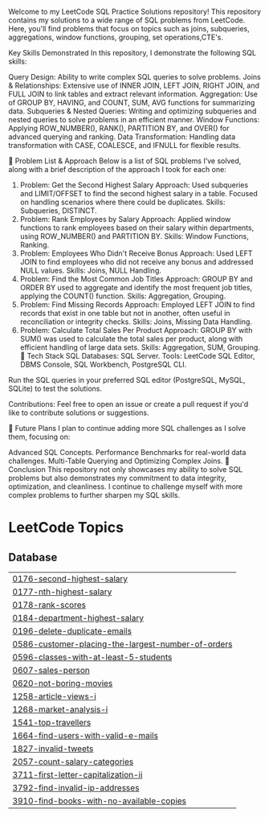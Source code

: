 Welcome to my LeetCode SQL Practice Solutions repository! This repository contains my solutions to a wide range of SQL problems from LeetCode. 
Here, you'll find problems that focus on topics such as joins, subqueries, aggregations, window functions, grouping, set operations,CTE's.

Key Skills Demonstrated
In this repository, I demonstrate the following SQL skills:

Query Design: Ability to write complex SQL queries to solve problems.
Joins & Relationships: Extensive use of INNER JOIN, LEFT JOIN, RIGHT JOIN, and FULL JOIN to link tables and extract relevant information.
Aggregation: Use of GROUP BY, HAVING, and COUNT, SUM, AVG functions for summarizing data.
Subqueries & Nested Queries: Writing and optimizing subqueries and nested queries to solve problems in an efficient manner.
Window Functions: Applying ROW_NUMBER(), RANK(), PARTITION BY, and OVER() for advanced querying and ranking.
Data Transformation: Handling data transformation with CASE, COALESCE, and IFNULL for flexible results.

🚀 Problem List & Approach
Below is a list of SQL problems I’ve solved, along with a brief description of the approach I took for each one:

1. Problem: Get the Second Highest Salary
Approach: Used subqueries and LIMIT/OFFSET to find the second highest salary in a table. Focused on handling scenarios where there could be duplicates.
Skills: Subqueries, DISTINCT.
2. Problem: Rank Employees by Salary
Approach: Applied window functions to rank employees based on their salary within departments, using ROW_NUMBER() and PARTITION BY.
Skills: Window Functions, Ranking.
3. Problem: Employees Who Didn't Receive Bonus
Approach: Used LEFT JOIN to find employees who did not receive any bonus and addressed NULL values.
Skills: Joins, NULL Handling.
4. Problem: Find the Most Common Job Titles
Approach: GROUP BY and ORDER BY used to aggregate and identify the most frequent job titles, applying the COUNT() function.
Skills: Aggregation, Grouping.
5. Problem: Find Missing Records
Approach: Employed LEFT JOIN to find records that exist in one table but not in another, often useful in reconciliation or integrity checks.
Skills: Joins, Missing Data Handling.
6. Problem: Calculate Total Sales Per Product
Approach: GROUP BY with SUM() was used to calculate the total sales per product, along with efficient handling of large data sets.
Skills: Aggregation, SUM, Grouping.
🔧 Tech Stack
SQL Databases: SQL Server.
Tools: LeetCode SQL Editor, DBMS Console, SQL Workbench, PostgreSQL CLI.

Run the SQL queries in your preferred SQL editor (PostgreSQL, MySQL, SQLite) to test the solutions.

Contributions: Feel free to open an issue or create a pull request if you'd like to contribute solutions or suggestions.

🎯 Future Plans
I plan to continue adding more SQL challenges as I solve them, focusing on:

Advanced SQL Concepts.
Performance Benchmarks for real-world data challenges.
Multi-Table Querying and Optimizing Complex Joins.
🌟 Conclusion
This repository not only showcases my ability to solve SQL problems but also demonstrates my commitment to data integrity, optimization, and cleanliness.
I continue to challenge myself with more complex problems to further sharpen my SQL skills.












<!---LeetCode Topics Start-->
# LeetCode Topics
## Database
|  |
| ------- |
| [0176-second-highest-salary](https://github.com/alekya-SQL/Leetcode/tree/master/0176-second-highest-salary) |
| [0177-nth-highest-salary](https://github.com/alekya-SQL/Leetcode/tree/master/0177-nth-highest-salary) |
| [0178-rank-scores](https://github.com/alekya-SQL/Leetcode/tree/master/0178-rank-scores) |
| [0184-department-highest-salary](https://github.com/alekya-SQL/Leetcode/tree/master/0184-department-highest-salary) |
| [0196-delete-duplicate-emails](https://github.com/alekya-SQL/Leetcode/tree/master/0196-delete-duplicate-emails) |
| [0586-customer-placing-the-largest-number-of-orders](https://github.com/alekya-SQL/Leetcode/tree/master/0586-customer-placing-the-largest-number-of-orders) |
| [0596-classes-with-at-least-5-students](https://github.com/alekya-SQL/Leetcode/tree/master/0596-classes-with-at-least-5-students) |
| [0607-sales-person](https://github.com/alekya-SQL/Leetcode/tree/master/0607-sales-person) |
| [0620-not-boring-movies](https://github.com/alekya-SQL/Leetcode/tree/master/0620-not-boring-movies) |
| [1258-article-views-i](https://github.com/alekya-SQL/Leetcode/tree/master/1258-article-views-i) |
| [1268-market-analysis-i](https://github.com/alekya-SQL/Leetcode/tree/master/1268-market-analysis-i) |
| [1541-top-travellers](https://github.com/alekya-SQL/Leetcode/tree/master/1541-top-travellers) |
| [1664-find-users-with-valid-e-mails](https://github.com/alekya-SQL/Leetcode/tree/master/1664-find-users-with-valid-e-mails) |
| [1827-invalid-tweets](https://github.com/alekya-SQL/Leetcode/tree/master/1827-invalid-tweets) |
| [2057-count-salary-categories](https://github.com/alekya-SQL/Leetcode/tree/master/2057-count-salary-categories) |
| [3711-first-letter-capitalization-ii](https://github.com/alekya-SQL/Leetcode/tree/master/3711-first-letter-capitalization-ii) |
| [3792-find-invalid-ip-addresses](https://github.com/alekya-SQL/Leetcode/tree/master/3792-find-invalid-ip-addresses) |
| [3910-find-books-with-no-available-copies](https://github.com/alekya-SQL/Leetcode/tree/master/3910-find-books-with-no-available-copies) |
<!---LeetCode Topics End-->